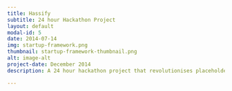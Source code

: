 ```yaml
---
title: Hassify
subtitle: 24 hour Hackathon Project
layout: default
modal-id: 5
date: 2014-07-14
img: startup-framework.png
thumbnail: startup-framework-thumbnail.png
alt: image-alt
project-date: December 2014
description: A 24 hour hackathon project that revolutionises placeholder images used when developing websites. Make any member of the WDI-16 class more Hass-like with a simple URL change. <br><br><strong>Tech</strong> - JQuery, Node.js, Heroku, angular. 

---
```

